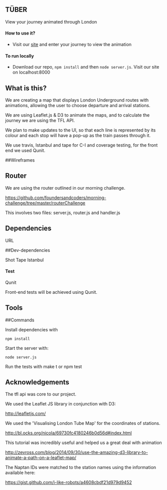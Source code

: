 ## TÜBER

View your journey animated through London

#### How to use it?
- Visit our [site](tuberscripters.herokuapp.com) and enter your journey to view the animation

#### To run locally
- Download our repo, `npm install` and then `node server.js`. Visit our site on localhost:8000

## What is this?

We are creating a map that displays London Underground routes with animations, allowing the user to choose departure and arrival stations.

We are using Leaflet.js & D3 to animate the maps, and to calculate the journey we are using the TFL API.

We plan to make updates to the UI, so that each line is represented by its colour and each stop will have a pop-up as the train passes through it.

We use travis, Istanbul and tape for C-I and coverage testing, for the front end we used Qunit.

##Wireframes



## Router

We are using the router outlined in our morning challenge.

https://github.com/foundersandcoders/morning-challenge/tree/master/routerChallenge

This involves two files: server.js, router.js and handler.js

## Dependencies

URL

##Dev-dependencies

Shot
Tape
Istanbul

#### Test

Qunit

Front-end tests will be achieved using Qunit.

## Tools


##Commands

Install dependencies with
```
npm install
```
Start the server with:
```
node server.js
```

Run the tests with make t or npm test

## Acknowledgements

The tfl api was core to our project.

We used the Leaflet JS library in conjunction with D3: 

http://leafletjs.com/

We used the 'Visualising London Tube Map' for the coordinates of stations.

http://bl.ocks.org/nicola/69730fc4180246b0d56d#index.html

This tutorial was incredibly useful and helped us a great deal with animation

http://zevross.com/blog/2014/09/30/use-the-amazing-d3-library-to-animate-a-path-on-a-leaflet-map/

The Naptan IDs were matched to the station names using the information available here:

https://gist.github.com/i-like-robots/a4608cbdf21d979d9452



